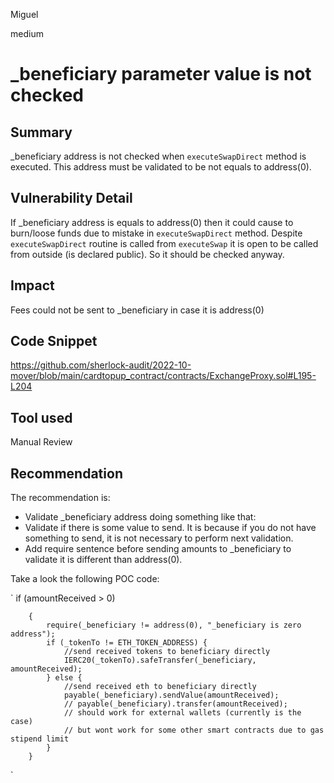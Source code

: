 Miguel

medium

# _beneficiary parameter value is not checked

## Summary
_beneficiary address is not checked when `executeSwapDirect` method is executed. This address must be validated to be not equals to address(0).

## Vulnerability Detail
If _beneficiary address is equals to address(0) then it could cause to burn/loose funds due to mistake in `executeSwapDirect` method.
Despite `executeSwapDirect` routine is called from `executeSwap` it is open to be called from outside (is declared  public). So it should be checked anyway.

## Impact
Fees could not be sent to _beneficiary in case it is address(0)

## Code Snippet
https://github.com/sherlock-audit/2022-10-mover/blob/main/cardtopup_contract/contracts/ExchangeProxy.sol#L195-L204

## Tool used
Manual Review

## Recommendation
The recommendation is:

- Validate _beneficiary address doing something like that:
- Validate if there is some value to send. It is because if you do not have something to send, it is not necessary to perform next validation.
- Add require sentence before sending amounts to _beneficiary to validate it is different than address(0).

Take a look the following POC code:

`
if (amountReceived > 0)

        {
            require(_beneficiary != address(0), "_beneficiary is zero address");
            if (_tokenTo != ETH_TOKEN_ADDRESS) {
                //send received tokens to beneficiary directly
                IERC20(_tokenTo).safeTransfer(_beneficiary, amountReceived);
            } else {
                //send received eth to beneficiary directly
                payable(_beneficiary).sendValue(amountReceived);
                // payable(_beneficiary).transfer(amountReceived);
                // should work for external wallets (currently is the case)
                // but wont work for some other smart contracts due to gas stipend limit
            }
        }
` 
 